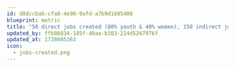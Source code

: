 ```yaml
---
id: d8dccbab-cfa0-4e90-9afd-a7b9d1685400
blueprint: metric
title: "50 direct jobs created (80% youth & 40% women), 150 indirect jobs created (80% youth,\_50%\_women)"
updated_by: ffb86834-185f-48aa-b383-224d5267976f
updated_at: 1738605363
icon:
  - jobs-created.png
---
```

